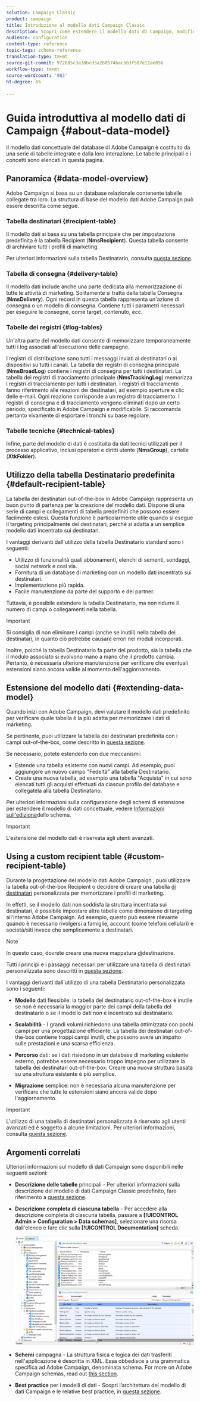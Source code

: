 ```yaml
---
solution: Campaign Classic
product: campaign
title: Introduzione al modello dati Campaign Classic
description: Scopri come estendere il modello dati di Campaign, modificare gli schemi, utilizzare le API e altro ancora
audience: configuration
content-type: reference
topic-tags: schema-reference
translation-type: tm+mt
source-git-commit: 972885c3a38bcd3a260574bacbb3f507e11ae05b
workflow-type: tm+mt
source-wordcount: '983'
ht-degree: 6%

---
```



# Guida introduttiva al modello dati di Campaign {#about-data-model}

Il modello dati concettuale del database di Adobe Campaign è costituito da una serie di tabelle integrate e dalla loro interazione. Le tabelle principali e i concetti sono elencati in questa pagina.

## Panoramica {#data-model-overview}

 Adobe Campaign si basa su un database relazionale contenente tabelle collegate tra loro. La struttura di base del modello dati Adobe Campaign  può essere descritta come segue.

### Tabella destinatari {#recipient-table}

Il modello dati si basa su una tabella principale che per impostazione predefinita è la tabella Recipient (**NmsRecipient**). Questa tabella consente di archiviare tutti i profili di marketing.

Per ulteriori informazioni sulla tabella Destinatario, consulta [questa sezione](#default-recipient-table).

### Tabella di consegna {#delivery-table}

Il modello dati include anche una parte dedicata alla memorizzazione di tutte le attività di marketing. Solitamente si tratta della tabella Consegna (**NmsDelivery**). Ogni record in questa tabella rappresenta un&#39;azione di consegna o un modello di consegna. Contiene tutti i parametri necessari per eseguire le consegne, come target, contenuto, ecc.

### Tabelle dei registri {#log-tables}

Un&#39;altra parte del modello dati consente di memorizzare temporaneamente tutti i log associati all&#39;esecuzione delle campagne.

I registri di distribuzione sono tutti i messaggi inviati ai destinatari o ai dispositivi su tutti i canali. La tabella dei registri di consegna principale (**NmsBroadLog**) contiene i registri di consegna per tutti i destinatari.
La tabella dei registri di tracciamento principale (**NmsTrackingLog**) memorizza i registri di tracciamento per tutti i destinatari. I registri di tracciamento fanno riferimento alle reazioni dei destinatari, ad esempio aperture e clic delle e-mail. Ogni reazione corrisponde a un registro di tracciamento.
I registri di consegna e di tracciamento vengono eliminati dopo un certo periodo, specificato in  Adobe Campaign e modificabile. Si raccomanda pertanto vivamente di esportare i tronchi su base regolare.

### Tabelle tecniche {#technical-tables}

Infine, parte del modello di dati è costituita da dati tecnici utilizzati per il processo applicativo, inclusi operatori e diritti utente (**NmsGroup**), cartelle (**XtkFolder**).

## Utilizzo della tabella Destinatario predefinita {#default-recipient-table}

La tabella dei destinatari out-of-the-box in  Adobe Campaign rappresenta un buon punto di partenza per la creazione del modello dati. Dispone di una serie di campi e collegamenti di tabella predefiniti che possono essere facilmente estesi. Questa funzione è particolarmente utile quando si esegue il targeting principalmente dei destinatari, perché si adatta a un semplice modello dati incentrato sui destinatari.

I vantaggi derivanti dall&#39;utilizzo della tabella Destinatario standard sono i seguenti:

* Utilizzo di funzionalità quali abbonamenti, elenchi di sementi, sondaggi, social network e così via.
* Fornitura di un database di marketing con un modello dati incentrato sui destinatari.
* Implementazione più rapida.
* Facile manutenzione da parte del supporto e dei partner.

Tuttavia, è possibile estendere la tabella Destinatario, ma non ridurre il numero di campi o collegamenti nella tabella.

>[!IMPORTANT]
>
>Si consiglia di non eliminare i campi (anche se inutili) nella tabella dei destinatari, in quanto ciò potrebbe causare errori nei moduli incorporati.

Inoltre, poiché la tabella Destinatario fa parte del prodotto, sia la tabella che il modulo associato si evolvono mano a mano che il prodotto cambia. Pertanto, è necessaria ulteriore manutenzione per verificare che eventuali estensioni siano ancora valide al momento dell&#39;aggiornamento.

## Estensione del modello dati {#extending-data-model}

Quando inizi con  Adobe Campaign, devi valutare il modello dati predefinito per verificare quale tabella è la più adatta per memorizzare i dati di marketing.

Se pertinente, puoi utilizzare la tabella dei destinatari predefinita con i campi out-of-the-box, come descritto in [questa sezione](#default-recipient-table).

Se necessario, potete estenderlo con due meccanismi:

* Estende una tabella esistente con nuovi campi. Ad esempio, puoi aggiungere un nuovo campo &quot;Fedeltà&quot; alla tabella Destinatario.
* Create una nuova tabella, ad esempio una tabella &quot;Acquista&quot; in cui sono elencati tutti gli acquisti effettuati da ciascun profilo del database e collegatela alla tabella Destinatario.

Per ulteriori informazioni sulla configurazione degli schemi di estensione per estendere il modello di dati concettuale, vedere [Informazioni sull&#39;edizione](../../configuration/using/about-schema-edition.md)dello schema.

>[!IMPORTANT]
>
>L&#39;estensione del modello dati è riservata agli utenti avanzati.

## Using a custom recipient table {#custom-recipient-table}

Durante la progettazione del modello dati Adobe Campaign , puoi utilizzare la tabella [](#default-recipient-table)out-of-the-box Recipient o decidere di creare una tabella [di destinatari](../../configuration/using/about-custom-recipient-table.md) personalizzata per memorizzare i profili di marketing.

In effetti, se il modello dati non soddisfa la struttura incentrata sui destinatari, è possibile impostare altre tabelle come dimensione di targeting all&#39;interno  Adobe Campaign. Ad esempio, questo può essere rilevante quando è necessario rivolgersi a famiglie, account (come telefoni cellulari) e società/siti invece che semplicemente a destinatari.

>[!NOTE]
>
>In questo caso, dovrete creare una nuova mappatura [di](../../configuration/using/target-mapping.md)destinazione.

Tutti i principi e i passaggi necessari per utilizzare una tabella di destinatari personalizzata sono descritti in [questa sezione](../../configuration/using/about-custom-recipient-table.md).

I vantaggi derivanti dall&#39;utilizzo di una tabella Destinatario personalizzata sono i seguenti:

* **Modello** dati flessibile: la tabella del destinatario out-of-the-box è inutile se non è necessaria la maggior parte dei campi della tabella del destinatario o se il modello dati non è incentrato sul destinatario.

* **Scalabilità** - I grandi volumi richiedono una tabella ottimizzata con pochi campi per una progettazione efficiente. La tabella dei destinatari out-of-the-box contiene troppi campi inutili, che possono avere un impatto sulle prestazioni e una scarsa efficienza.

* **Percorso** dati: se i dati risiedono in un database di marketing esistente esterno, potrebbe essere necessario troppo impegno per utilizzare la tabella dei destinatari out-of-the-box. Creare una nuova struttura basata su una struttura esistente è più semplice.

* **Migrazione** semplice: non è necessaria alcuna manutenzione per verificare che tutte le estensioni siano ancora valide dopo l&#39;aggiornamento.

>[!IMPORTANT]
>
>L&#39;utilizzo di una tabella di destinatari personalizzata è riservato agli utenti avanzati ed è soggetto a alcune limitazioni. Per ulteriori informazioni, consulta [questa sezione](../../configuration/using/about-custom-recipient-table.md).

## Argomenti correlati

Ulteriori informazioni sul modello di dati Campaign sono disponibili nelle seguenti sezioni:

* **Descrizione delle tabelle** principali - Per ulteriori informazioni sulla descrizione del modello di dati Campaign Classic predefinito, fare riferimento a [questa sezione](../../configuration/using/data-model-description.md).

* **Descrizione completa di ciascuna tabella** - Per accedere alla descrizione completa di ciascuna tabella, passare a **[!UICONTROL Admin > Configuration > Data schemas]**, selezionare una risorsa dall&#39;elenco e fare clic sulla **[!UICONTROL Documentation]** scheda.

   ![](assets/data-model_documentation-tab.png)


* **Schemi** campagna - La struttura fisica e logica dei dati trasferiti nell&#39;applicazione è descritta in XML. Essa obbedisce a una grammatica specifica ad Adobe Campaign, denominata schema. For more on Adobe Campaign schemas, read out [this section](../../configuration/using/about-schema-reference.md).

* **Best practice** per i modelli di dati - Scopri l’architettura del modello di dati Campaign e le relative best practice, in [questa sezione](../../configuration/using/data-model-best-practices.md#data-model-architecture).
